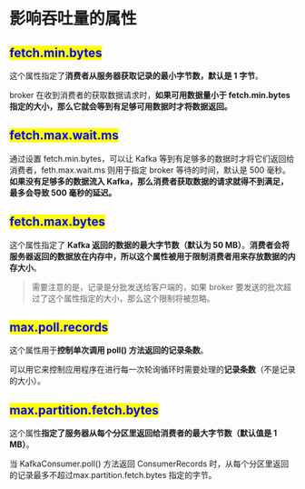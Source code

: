 # 影响吞吐量的属性

## <mark style="color:blue;">**fetch.min.bytes**</mark>

这个属性指定了**消费者从服务器获取记录的最小字节数，默认是 1 字节**。

broker 在收到消费者的获取数据请求时，**如果可用数据量小于 fetch.min.bytes 指定的大小，那么它就会等到有足够可用数据时才将数据返回。**

## <mark style="color:blue;">**fetch.max.wait.ms**</mark>

通过设置 fetch.min.bytes，可以让 Kafka 等到有足够多的数据时才将它们返回给消费者，feth.max.wait.ms 则用于指定 broker 等待的时间，默认是 500 毫秒。**如果没有足够多的数据流入 Kafka，那么消费者获取数据的请求就得不到满足，最多会导致 500 毫秒的延迟。**

## <mark style="color:blue;">**fetch.max.bytes**</mark>

这个属性指定了 **Kafka 返回的数据的最大字节数（默认为 50 MB）**。**消费者会将服务器返回的数据放在内存中，所以这个属性被用于限制消费者用来存放数据的内存大小**。

> 需要注意的是，记录是分批发送给客户端的，如果 broker 要发送的批次超过了这个属性指定的大小，那么这个限制将被忽略。

## <mark style="color:blue;">**max.poll.records**</mark>

这个属性用于**控制单次调用 poll() 方法返回的记录条数**。

可以用它来控制应用程序在进行每一次轮询循环时需要处理的**记录条数**（不是记录的大小）。

## <mark style="color:blue;">**max.partition.fetch.bytes**</mark>

这个属性**指定了服务器从每个分区里返回给消费者的最大字节数（默认值是 1 MB）**。

当 KafkaConsumer.poll() 方法返回 ConsumerRecords 时，从每个分区里返回的记录最多不超过max.partition.fetch.bytes 指定的字节。
